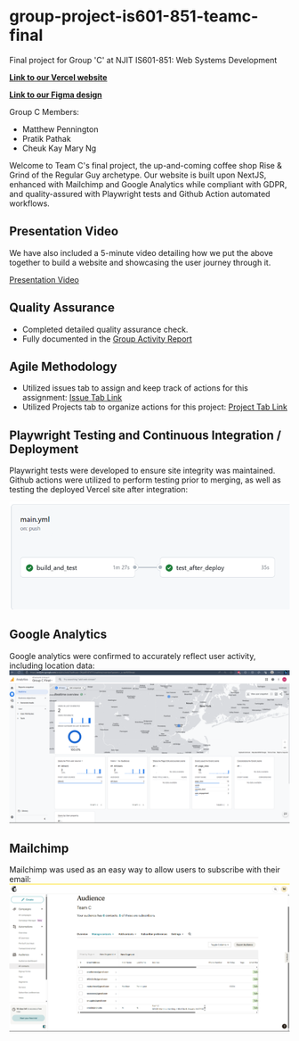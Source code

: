 # group-project-is601-851-teamc-final
Final project for Group 'C' at NJIT IS601-851: Web Systems Development

**[Link to our Vercel website](https://group-project-is601-851-teamc-final.vercel.app/)**

**[Link to our Figma design](https://www.figma.com/file/7xH0vvBcdDEXUZXArvPor8/Rise-%26-Grind-Website-Design-(Final)?type=design&node-id=0%3A1&mode=design&t=I3Gwi2mhVM5xqVxL-1)**


Group C Members: 
- Matthew Pennington
- Pratik Pathak
- Cheuk Kay Mary Ng

Welcome to Team C's final project, the up-and-coming coffee shop Rise & Grind of the Regular Guy archetype. Our website is built upon NextJS, enhanced with Mailchimp and Google Analytics while compliant with GDPR, and quality-assured with Playwright tests and Github Action automated workflows.

## Presentation Video
We have also included a 5-minute video detailing how we put the above together to build a website and showcasing the user journey through it.

[Presentation Video](https://youtu.be/5jB00wItuM0)

## Quality Assurance
* Completed detailed quality assurance check.
* Fully documented in the [Group Activity Report](GroupActivityReport.md)

## Agile Methodology
* Utilized issues tab to assign and keep track of actions for this assignment: [Issue Tab Link](https://github.com/Mattpdrexel/group-project-is601-851-teamc-final/issues)
* Utilized Projects tab to organize actions for this project: [Project Tab Link](https://github.com/users/Mattpdrexel/projects/1)

## Playwright Testing and Continuous Integration / Deployment
Playwright tests were developed to ensure site integrity was maintained.
Github actions were utilized to perform testing prior to merging, as well as testing the deployed Vercel site after integration:

![Github Actions](public\images\screenshots\github_actions.png)

## Google Analytics
Google analytics were confirmed to accurately reflect user activity, including location data:
![Google Analytics](public\images\screenshots\google_analytics.png)

## Mailchimp
Mailchimp was used as an easy way to allow users to subscribe with their email:
![Mail Chimp](public\images\screenshots\mail_chimp_contacts.png)


